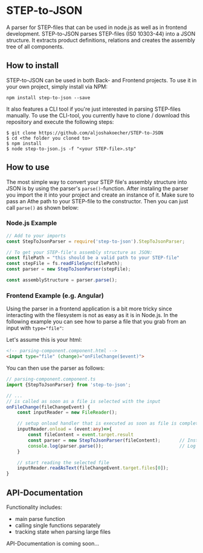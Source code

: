 # STEP-to-JSON
A parser for STEP-files that can be used in node.js as well as in frontend development. STEP-to-JSON parses STEP-files (IS0 10303-44) into a JSON structure. It extracts product definitions, relations and creates the assembly tree of all components.

## How to install
STEP-to-JSON can be used in both Back- and Frontend projects. To use it in your own project, simply install via NPM:
```
npm install step-to-json --save
```

It also features a CLI tool if you're just interested in parsing STEP-files manually. To use the CLI-tool, you currently have to clone / download this repository and execute the following steps:

```
$ git clone https://github.com/aljoshakoecher/STEP-to-JSON
$ cd <the folder you cloned to>
$ npm install
$ node step-to-json.js -f "<your STEP-file>.stp"
```

## How to use
The most simple way to convert your STEP file's assembly structure into JSON is by using the parser's `parse()`-function. After instaling the parser you import the it into your project and create an instance of it. Make sure to pass an Athe path to your STEP-file to the constructor. Then you can just call `parse()` as shown below:

### Node.js Example

```javascript
// Add to your imports
const StepToJsonParser = require('step-to-json').StepToJsonParser;

// To get your STEP-file's assembly structure as JSON:
const filePath = "this should be a valid path to your STEP-file"
const stepFile = fs.readFileSync(filePath);
const parser = new StepToJsonParser(stepFile);

const assemblyStructure = parser.parse();
```

### Frontend Example (e.g. Angular)
Using the parser in a frontend application is a bit more tricky since interacting with the filesystem is not as easy as it is in Node.js. In the following example you can see how to parse a file that you grab from an input with `type="file"`:

Let's assume this is your html:
```html
<!-- parsing-component.component.html -->
<input type="file" (change)="onFileChange($event)">
```

You can then use the parser as follows:
```ts
// parsing-component.component.ts
import {StepToJsonParser} from 'step-to-json';

// ...
// is called as soon as a file is selected with the input
onFileChange(fileChangeEvent) {
    const inputReader = new FileReader();

    // setup onload handler that is executed as soon as file is completely loaded
    inputReader.onload = (event:any)=>{
        const fileContent = event.target.result
        const parser = new StepToJsonParser(fileContent);       // Instantiate parser with file
        console.log(parser.parse());                            // Log parser output
    }

    // start reading the selected file
    inputReader.readAsText(fileChangeEvent.target.files[0]);
}
```


## API-Documentation
Functionality includes:
- main parse function
- calling single functions separately
- tracking state when parsing large files

API-Documentation is coming soon...
